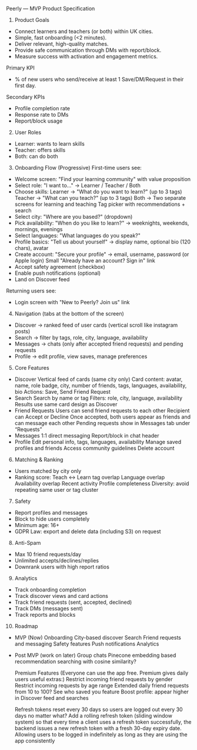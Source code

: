 Peerly — MVP Product Specification

1. Product Goals
- Connect learners and teachers (or both) within UK cities.
- Simple, fast onboarding (<2 minutes).
- Deliver relevant, high-quality matches.
- Provide safe communication through DMs with report/block.
- Measure success with activation and engagement metrics.

Primary KPI
- % of new users who send/receive at least 1 Save/DM/Request in their first day.

Secondary KPIs
- Profile completion rate
- Response rate to DMs
- Report/block usage

2. User Roles
- Learner: wants to learn skills
- Teacher: offers skills
- Both: can do both

3. Onboarding Flow (Progressive)
First-time users see:
- Welcome screen: "Find your learning community" with value proposition
- Select role: "I want to..." → Learner / Teacher / Both
- Choose skills:
    Learner → "What do you want to learn?" (up to 3 tags)
    Teacher → "What can you teach?" (up to 3 tags)
    Both → Two separate screens for learning and teaching
    Tag picker with recommendations + search
- Select city: "Where are you based?" (dropdown)
- Pick availability: "When do you like to learn?" → weeknights, weekends, mornings, evenings
- Select languages: "What languages do you speak?"
- Profile basics: "Tell us about yourself" → display name, optional bio (120 chars), avatar
- Create account: "Secure your profile" → email, username, password (or Apple login)
    Small "Already have an account? Sign in" link
- Accept safety agreement (checkbox)
- Enable push notifications (optional)
- Land on Discover feed

Returning users see:
- Login screen with "New to Peerly? Join us" link

4. Navigation (tabs at the bottom of the screen)
- Discover → ranked feed of user cards (vertical scroll like instagram posts)
- Search → filter by tags, role, city, language, availability
- Messages → chats (only after accepted friend requests) and pending requests
- Profile → edit profile, view saves, manage preferences

5. Core Features
- Discover
    Vertical feed of cards (same city only)
    Card content: avatar, name, role badge, city, number of friends, tags, languages, availability, bio
    Actions: Save, Send Friend Request
- Search
    Search by name or tag
    Filters: role, city, language, availability
    Results use same card design as Discover
- Friend Requests
    Users can send friend requests to each other
    Recipient can Accept or Decline
    Once accepted, both users appear as friends and can message each other
    Pending requests show in Messages tab under “Requests”
- Messages
    1:1 direct messaging
    Report/block in chat header
- Profile
    Edit personal info, tags, languages, availability
    Manage saved profiles and friends
    Access community guidelines
    Delete account

6. Matching & Ranking
- Users matched by city only
- Ranking score:
    Teach <-> Learn tag overlap
    Language overlap
    Availability overlap
    Recent activity
    Profile completeness
    Diversity: avoid repeating same user or tag cluster

7. Safety
- Report profiles and messages
- Block to hide users completely
- Minimum age: 16+
- GDPR Law: export and delete data (including S3) on request

8. Anti-Spam
- Max 10 friend requests/day
- Unlimited accepts/declines/replies
- Downrank users with high report ratios

9. Analytics
- Track onboarding completion
- Track discover views and card actions
- Track friend requests (sent, accepted, declined)
- Track DMs (messages sent)
- Track reports and blocks

10. Roadmap
- MVP (Now)
    Onboarding
    City-based discover
    Search
    Friend requests and messaging
    Safety features 
    Push notifications
    Analytics
- Post MVP (work on later)
    Group chats
    Pinecone embedding based recommendation searching with cosine similarity?

    Premium Features (Everyone can use the app free. Premium gives daily users useful extras:)
        Restrict incoming friend requests by gender
        Restrict incoming requests by age range 
        Extended daily friend requests from 10 to 100?
        See who saved you feature 
        Boost profile: appear higher in Discover feed and searches

    Refresh tokens reset every 30 days so users are logged out every 30 days no matter what? Add a rolling refresh token (sliding window system) so that every time a client uses a refresh token successfully, the backend issues a new refresh token with a fresh 30-day expiry date. Allowing users to be logged in indefinitely as long as they are using the app consistently